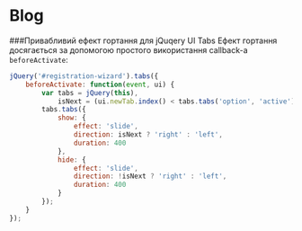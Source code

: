 # Blog

###Привабливий ефект гортання для jQuqery UI Tabs
Ефект гортання досягається за допомогою простого використання callback-а `beforeActivate`:

```js
jQuery('#registration-wizard').tabs({
    beforeActivate: function(event, ui) {
        var tabs = jQuery(this),
            isNext = (ui.newTab.index() < tabs.tabs('option', 'active'));
        tabs.tabs({
            show: {
                effect: 'slide',
                direction: isNext ? 'right' : 'left',
                duration: 400
            },
            hide: {
                effect: 'slide',
                direction: !isNext ? 'right' : 'left',
                duration: 400
            }
        });
    }
});
```
